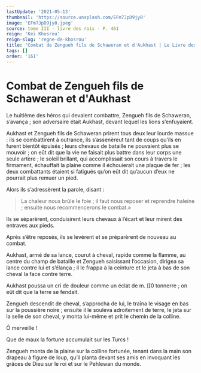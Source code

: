```yaml
---
lastUpdate: '2021-05-13'
thumbnail: 'https://source.unsplash.com/EFm7JpD9jy8'
image: 'EFm7JpD9jy8.jpeg'
source: tome III - livre des rois - P. 461
reign: 'Keï Khosrou'
reign-slug: 'regne-de-khosrou'
title: "Combat de Zengueh fils de Schaweran et d'Aukhast | Le Livre des Rois | Shâhnâmeh"
tags: []
order: '161'
---
```


# Combat de Zengueh fils de Schaweran et d'Aukhast

Le huitième des héros qui devaient combattre, Zengueh fils de Schaweran, s’avança ; son adversaire était Aukhast, devant lequel les lions s’enfuyaient.

Aukhast et Zengueh fils de Schaweran prirent tous deux leur lourde massue : ils se combattirent à outrance, ils s’assenèreut tant de coups qu’ils en furent bientôt épuisés ; leurs chevaux de bataille ne pouvaient plus se mouvoir ; on eût dit que la vie ne faisait plus battre dans leur corps une seule artère ; le soleil brillant, qui accomplissait son cours à travers le firmament, échauffait la plaine comme il échouierait une plaque de fer ; les deux combattants étaient si fatigués qu’on eût dit qu’aucun d’eux ne pourrait plus remuer un pied.

Alors ils s’adressèrent la parole, disant :

> La chaleur nous brûle le foie ; il faut nous reposer et reprendre haleine ; ensuite nous recommencerons le combat.»

Ils se séparèrent, conduisirent leurs chevaux à l’écart et leur mirent des entraves aux pieds.

Après s’être reposés, ils se levèrent et se préparèrent de nouveau au combat.

Aukhast, armé de sa lance, courut à cheval, rapide comme la flamme, au centre du champ de bataille et Zengueh saisissant l’occasion, dirigea sa lance contre lui et s’élança ; il le frappa à la ceinture et le jeta à bas de son cheval la face contre terre.

Aukhast poussa un cri de douleur comme un éclat de m. [[0 tonnerre ; on eût dit que la terre se fendait.

Zengueh descendit de cheval, s’approcha de lui, le traîna le visage en bas sur la poussière noire ; ensuite il le souleva adroitement de terre, le jeta sur la selle de son cheval, y monta lui-même et prit le chemin de la colline.

Ô merveille !

Que de maux la fortune accumulait sur les Turcs !

Zengueh monta de la plaine sur la colline fortunée, tenant dans la main son drapeau à figure de loup, qu’il planta devant ses amis en invoquant les grâces de Dieu sur le roi et sur le Pehlewan du monde.
